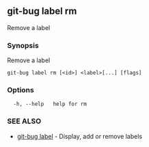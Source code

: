 ## git-bug label rm

Remove a label

### Synopsis

Remove a label

```
git-bug label rm [<id>] <label>[...] [flags]
```

### Options

```
  -h, --help   help for rm
```

### SEE ALSO

* [git-bug label](git-bug_label.md)	 - Display, add or remove labels

